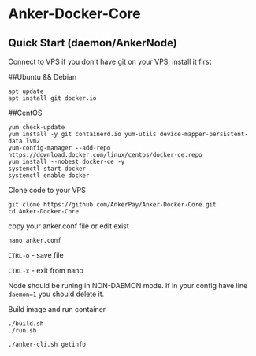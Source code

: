 # Anker-Docker-Core

## Quick Start (daemon/AnkerNode)
Connect to VPS 
if you don't have git on your VPS, install it first

##Ubuntu && Debian
```text
apt update
apt install git docker.io
```
##CentOS
```text
yum check-update
yum install -y git containerd.io yum-utils device-mapper-persistent-data lvm2
yum-config-manager --add-repo https://download.docker.com/linux/centos/docker-ce.repo
yum install --nobest docker-ce -y
systemctl start docker
systemctl enable docker
```

Clone code to your VPS
```text
git clone https://github.com/AnkerPay/Anker-Docker-Core.git
cd Anker-Docker-Core
```
copy your anker.conf file
or edit exist

```text
nano anker.conf
```
`CTRL-o` - save file

`CTRL-x` - exit from nano

Node should be runing in NON-DAEMON mode. If in your config have line `daemon=1` you should delete it.

Build image and run container
```text
./build.sh
./run.sh

./anker-cli.sh getinfo
```
